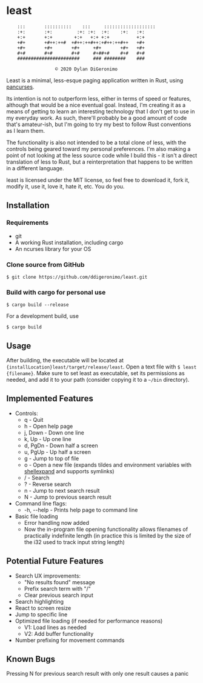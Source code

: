 # least


        :::       ::::::::::    :::     :::::::::::::::::::
        :+:       :+:         :+: :+:  :+:    :+:   :+:
        +:+       +:+        +:+   +:+ +:+          +:+
        +#+       +#++:++#  +#++:++#++:+#++:++#++   +#+
        +#+       +#+       +#+     +#+       +#+   +#+
        #+#       #+#       #+#     #+##+#    #+#   #+#
        #######################     ### ########    ###

                      © 2020 Dylan DiGeronimo


Least is a minimal, less-esque paging application written in Rust, using [pancurses](https://crates.io/crates/pancurses).

Its intention is not to outperform less, either in terms of speed or features, although that would be a nice eventual goal. Instead, I'm creating it as a means of getting to learn an interesting technology that I don't get to use in my everyday work. As such, there'll probably be a good amount of code that's amateur-ish, but I'm going to try my best to follow Rust conventions as I learn them.

The functionality is also not intended to be a total clone of less, with the controls being geared toward my personal preferences. I'm also making a point of not looking at the less source code while I build this - it isn't a direct translation of less to Rust, but a reinterpretation that happens to be written in a different language. 

least is licensed under the MIT license, so feel free to download it, fork it, modify it, use it, love it, hate it, etc. You do you.

## Installation
### Requirements
- git
- A working Rust installation, including cargo
- An ncurses library for your OS

### Clone source from GitHub
    $ git clone https://github.com/ddigeronimo/least.git

### Build with cargo for personal use
    $ cargo build --release

For a development build, use
    
    $ cargo build

## Usage
After building, the executable will be located at `{installLocation}least/target/release/least`. Open a text file with `$ least {filename}`. Make sure to set least as executable, set its permissions as needed, and add it to your path (consider copying it to a `~/bin` directory).

## Implemented Features
- Controls:
    - q - Quit
    - h - Open help page
    - j, Down - Down one line 
    - k, Up - Up one line
    - d, PgDn - Down half a screen
    - u, PgUp - Up half a screen
    - g - Jump to top of file
    - o - Open a new file (expands tildes and environment variables with [shellexpand](https://crates.io/crates/shellexpand) and supports symlinks)
    - / - Search
    - ? - Reverse search
    - n - Jump to next search result
    - N - Jump to previous search result
- Command line flags:
    - -h, --help - Prints help page to command line
- Basic file loading
    - Error handling now added
    - Now the in-program file opening functionality allows filenames of practically indefinite length (in practice this is limited by the size of the i32 used to track input string length)

## Potential Future Features
- Search UX improvements:
    - "No results found" message
    - Prefix search term with "/"
    - Clear previous search input
- Search highlighting
- React to screen resize
- Jump to specific line
- Optimized file loading (if needed for performance reasons)
    - V1: Load lines as needed
    - V2: Add buffer functionality
- Number prefixing for movement commands

## Known Bugs
Pressing N for previous search result with only one result causes a panic